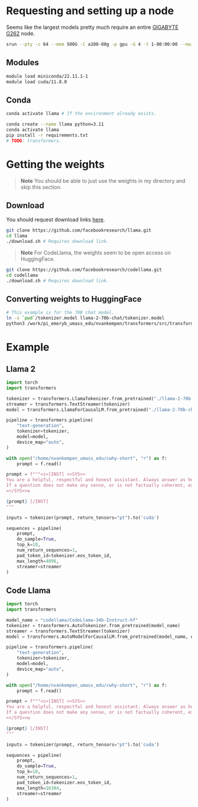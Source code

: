 # Requesting and setting up a node

Seems like the largest models pretty much require an entire
[GIGABYTE G262](https://docs.unity.rc.umass.edu/technical/nodelist.html) node.

```bash
srun --pty -c 64 --mem 500G -C a100-80g -p gpu -G 4 -t 1-00:00:00 --mail-type=BEGIN zsh
```

## Modules

```bash
module load miniconda/22.11.1-1
module load cuda/11.8.0
```

## Conda

```bash
conda activate llama # If the environment already exists.

conda create --name llama python=3.11
conda activate llama
pip install -r requirements.txt
# TODO: transformers.
```

# Getting the weights

> **Note**
> You should be able to just use the weights in my directory and skip this section.

## Download

You should request download links [here](https://ai.meta.com/resources/models-and-libraries/llama-downloads/).

```bash
git clone https://github.com/facebookresearch/llama.git
cd llama
./download.sh # Requires download link.
```

> **Note**
> For CodeLlama, the weights seem to be open access on HuggingFace.

```bash
git clone https://github.com/facebookresearch/codellama.git
cd codellama
./download.sh # Requires download link.
```

## Converting weights to HuggingFace

```bash
# This example is for the 70B chat model.
ln -s `pwd`/tokenizer.model llama-2-70b-chat/tokenizer.model
python3 /work/pi_emeryb_umass_edu/nvankempen/transformers/src/transformers/models/llama/convert_llama_weights_to_hf.py --input_dir llama-2-70b-chat/ --model_size 70B --output_dir llama-2-70b-chat-hf
```

# Example

## Llama 2

```python
import torch
import transformers

tokenizer = transformers.LlamaTokenizer.from_pretrained("./llama-2-70b-chat-hf")
streamer = transformers.TextStreamer(tokenizer)
model = transformers.LlamaForCausalLM.from_pretrained("./llama-2-70b-chat-hf", device_map="auto")

pipeline = transformers.pipeline(
    "text-generation",
    tokenizer=tokenizer,
    model=model,
    device_map="auto",
)

with open("/home/nvankempen_umass_edu/cwhy-short", "r") as f:
    prompt = f.read()

prompt = f"""<s>[INST] <<SYS>>
You are a helpful, respectful and honest assistant. Always answer as helpfully as possible, while being safe. Your answers should not include any harmful, unethical, racist, sexist, toxic, dangerous, or illegal content. Please ensure that your responses are socially unbiased and positive in nature.
If a question does not make any sense, or is not factually coherent, explain why instead of answering something not correct. If you don't know the answer to a question, please don't share false information.
<</SYS>>w

{prompt} [/INST]
"""

inputs = tokenizer(prompt, return_tensors="pt").to('cuda')

sequences = pipeline(
    prompt,
    do_sample=True,
    top_k=10,
    num_return_sequences=1,
    pad_token_id=tokenizer.eos_token_id,
    max_length=4096,
    streamer=streamer
)
```

## Code Llama

```python
import torch
import transformers

model_name = "codellama/CodeLlama-34b-Instruct-hf"
tokenizer = transformers.AutoTokenizer.from_pretrained(model_name)
streamer = transformers.TextStreamer(tokenizer)
model = transformers.AutoModelForCausalLM.from_pretrained(model_name, device_map="auto")

pipeline = transformers.pipeline(
    "text-generation",
    tokenizer=tokenizer,
    model=model,
    device_map="auto",
)

with open("/home/nvankempen_umass_edu/cwhy-short", "r") as f:
    prompt = f.read()

prompt = f"""<s>[INST] <<SYS>>
You are a helpful, respectful and honest assistant. Always answer as helpfully as possible, while being safe. Your answers should not include any harmful, unethical, racist, sexist, toxic, dangerous, or illegal content. Please ensure that your responses are socially unbiased and positive in nature.
If a question does not make any sense, or is not factually coherent, explain why instead of answering something not correct. If you don't know the answer to a question, please don't share false information.
<</SYS>>w

{prompt} [/INST]
"""

inputs = tokenizer(prompt, return_tensors="pt").to('cuda')

sequences = pipeline(
    prompt,
    do_sample=True,
    top_k=10,
    num_return_sequences=1,
    pad_token_id=tokenizer.eos_token_id,
    max_length=16384,
    streamer=streamer
)
```
